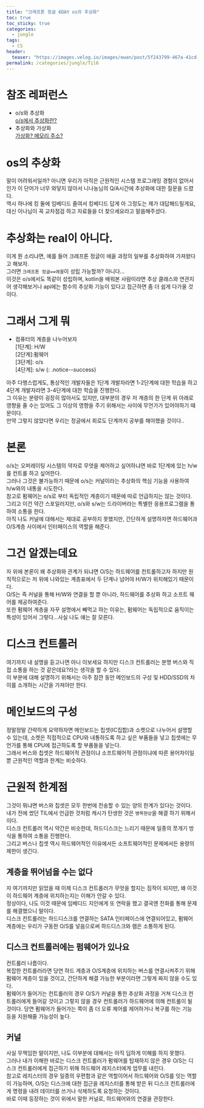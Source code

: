 ```yaml
---
title: "크래프톤 정글 6DAY os의 추상화"
toc: true
toc_sticky: true
categories:
  - jungle
tags:
  - CS
header:
  teaser: "https://images.velog.io/images/ewan/post/5f243799-467a-41cd-a646-c72159ee1221/os.jpghttps://images.velog.io/images/ewan/post/5f243799-467a-41cd-a646-c72159ee1221/os.jpg"
permalink: /categories/jungle/Til6
---
```

# 참조 레퍼런스
- o/s와 추상화<br>
[o/s에서 추상화란?](https://velog.io/@jungbumwoo/OS%EB%A5%BC-%EC%95%8C%EC%95%84%EB%B3%B4%EC%9E%90)<br>
- 추상화와 가상화<br>
[가상화? 메모리 주소?](https://velog.io/@tlsdmsgp33/OS-%ED%95%98%EB%93%9C%EC%9B%A8%EC%96%B4%EC%9D%98-%EC%B6%94%EC%83%81%ED%99%94%EC%99%80-%EA%B0%80%EC%83%81%ED%99%94)

# os의 추상화
말이 어려워서일까? 아니면 우리가 아직은 근원적인 시스템 프로그래밍 경험이 없어서인가 이 단어가 너무 와닿지 않아서 니나농님의 Q/A시간에 추상화에 대한 질문을 드렸다.<br>
역시 하나에 킹 둘에 임베디드 줄여서 킹베디드 답게 아 그정도는 제가 대답해드릴게요, 대신 이나님이 꼭 교차점검 하고 자료들을 더 찾으세요라고 말씀해주셨다.
# 추상화는 real이 아니다.

이게 뭔 소리냐면, 예를 들어 크래프톤 정글이 에꼴 과정의 일부를 추상화하여 가져왔다고 해보자.<br>
그러면 `크래프톤 정글==에꼴`이 성립 가능할까? 아니다...<br>
이것은 o/s에서도 똑같이 성립하며, kotlin을 배워본 사람이라면 추상 클래스와 연관지어 생각해보거나 api에는 함수의 추상화 기능이 있다고 접근하면 좀 더 쉽게 다가올 것이다.

# 그래서 그게 뭐

- 컴퓨터의 계층을 나누어보자<br>
[1단계]: H/W <br>
[2단계]:펌웨어 <br>
[3단계]: o/s <br>
[4단계]: s/w
{: .notice--success}


아주 다행스럽게도, 통상적인 개발자들은 1단계 개발자라면 1-2단계에 대한 학습을 하고 4단계 개발자라면 3-4단계에 대한 학습을 진행한다.<br>
그 이유는 분량이 굉장히 많아서도 있지만, 대부분의 경우 저 계층의 한 단계 위 아래로 영향을 줄 수는 있어도 그 이상의 영향을 주기 위해서는 사이에 무언가가 있어야하기 때문이다.<BR>
만약 그렇지 않았다면 우리는 정글에서 회로도 단계까지 공부를 해야했을 것이다..
# 본론
o/s는 오퍼레이팅 시스템의 약자로 무엇을 제어하고 싶어하냐면 바로 1단계에 있는 h/w를 컨트롤 하고 싶어한다.<br>
그러나 그것은 불가능하기 때문에 o/s는 커널이라는 추상화의 핵심 기능을 사용하여 h/w와의 내통을 시도한다.<br>
참고로 펌웨어는 o/s로 부터 독립적인 계층이기 때문에 따로 언급하지는 않는 것이다.
그리고 이건 약간 스포일러지만, o/s와 s/w는 드라이버라는 특별한 응용프로그램을 통하여 소통을 한다.<BR>
아직 나도 커널에 대해서는 제대로 공부하지 못했지만, 간단하게 설명하자면 하드웨어과 O/S계층 사이에서 인터페이스의 역할을 해준다.
# 그건 알겠는데요
자 위에 본론이 왜 추상화와 관계가 되냐면 O/S는 하드웨어를 컨트롤하고자 하지만 원칙적으로는 저 위에 나와있는 계층표에서 두 단계나 넘어야 H/W가 위치해있기 때문이다.<BR>
O/S는 즉 커널을 통해 H/W와 연결을 할 뿐 아니라, 하드웨어를 추상화 하고 소프트 웨어를 제공하여준다.<br>
또한 펌웨어 계층을 자꾸 설명에서 빼먹고 하는 이유는, 펌웨어는 독립적으로 움직이는 특성이 있어서 그렇다...사실 나도 얘는 잘 모른다.
# 디스크 컨트롤러
여기까지 내 설명을 듣고나면 아니 이보세요 하지만 디스크 컨트롤러는 분명 버스와 직접 소통을 하는 것 같은데요?라는 생각을 할 수 있다.<BR>
이 부분에 대해 설명하기 위해서는 아주 잠깐 동안 메인보드의 구성 및 HDD/SSD의 차이를 소개하는 시간을 가져야만 한다.
# 메인보드의 구성
정말정말 간략하게 요약하자면 메인보드는 칩셋(IC집합)과 소켓으로 나누어서 설명할 수 있는데, 소켓은 직접적으로 CPU와 내통하도록 하고 싶은 부품들을 넣고 칩셋에는 무언가를 통해 CPU에 접근하도록 할 부품들을 넣는다.<BR>
그래서 버스와 칩셋은 하드웨어적 관점이냐 소프트웨어적 관점이냐에 따른 용어차이일뿐 근원적인 역할과 한계는 비슷하다.
# 근원적 한계점
그것이 뭐냐면 버스와 칩셋은 모두 한번에 전송할 수 있는 양의 한계가 있다는 것이다.<BR>
내가 전에 썼던 TIL에서 언급한 것처럼 캐시가 탄생한 것은 `병목현상`을 해결 하기 위해서이다.<BR>
디스크 컨트롤러 역시 약간은 비슷한데, 하드디스크는 느리기 때문에 일종의 쪼개기 방식을 통하여 소통을 진행한다.<BR>
그리고 버스나 칩셋 역시 하드웨어적인 이유에서든 소프트웨어적인 문제에서든 용량의 제한이 생긴다.
## 계층을 뛰어넘을 수는 없다
자 여기까지만 읽었을 때 이제 디스크 컨트롤러가 무엇을 할지는 짐작이 되지만, 왜 이것이 하드웨어 계층에 위치하는지는 이해가 안갈 수 있다.<BR>
정상이다, 나도 이것 때문에 임베디드 지인에게 또 연락을 했고 결국엔 전화를 통해 문제를 해결했으니 말이다.<BR>
디스크 컨트롤러는 하드디스크를 연결하는 SATA 인터페이스에 연결되어있고, 펌웨어 계층에는 우리가 구동한 O/S를 넣음으로써 하드디스크와 램은 소통하게 된다.
## 디스크 컨트롤러에는 펌웨어가 있나요
컨트롤러 나름이다.<BR>
복잡한 컨트롤러라면 당연 하드 계층과 O/S계층에 위치하는 버스를 연결시켜주기 위해 펌웨어 계층이 있을 것이고, 간단하게 해결 가능한 부분이라면 그렇게 짜지 않을 수도 있다.<BR>
펌웨어가 들어가는 컨트롤러의 경우 O/S가 커널을 통한 추상화 과정을 거쳐 디스크 컨트롤러에게 들어갈 것이고 그렇지 않을 경우 컨트롤러가 하드웨어에 의해 컨트롤이 될 것이다.
당연 펌웨어가 들어가는 쪽이 좀 더 오류 제어를 제어하거나 복구를 하는 기능 등을 지원해줄 가능성이 높다.
## 커널
사실 무책임한 말이지만, 나도 이부분에 대해서는 아직 딥하게 이해를 하지 못했다.<BR>
그러나 내가 이해한 바로는 디스크 컨트롤러가 펌웨어를 탑재하지 않은 경우 O/S는 디스크 컨트롤러에게 접근하기 위해 하드웨어 레지스터에게 업무를 내린다.<BR>
참고로 레지스터의 경우 일종의 우편함과 같은 역할이어서 하드웨어와 O/S를 잇는 역할이 가능하며, O/S는 디스크에 대한 접근을 레지스터를 통해 받은 뒤 디스크 컨트롤러에게 명령을 내려 데이터를 쓰거나 삭제하도록 요청하는 것이다.<BR>
바로 이때 등장하는 것이 위에서 말한 커널로, 하드웨어와의 연결을 관장한다.